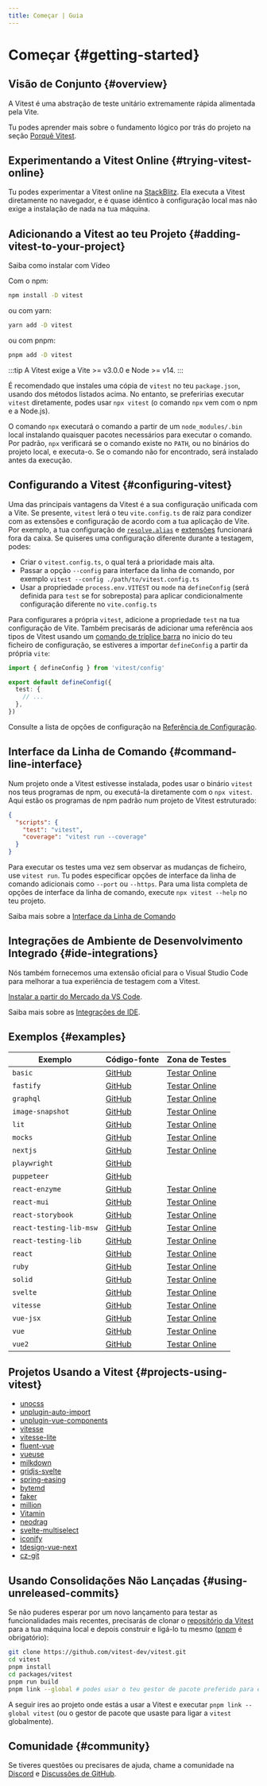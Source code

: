 ```yaml
---
title: Começar | Guia
---
```


# Começar {#getting-started}

## Visão de Conjunto {#overview}

A Vitest é uma abstração de teste unitário extremamente rápida alimentada pela Vite.

Tu podes aprender mais sobre o fundamento lógico por trás do projeto na seção [Porquê Vitest](/guide/why).

## Experimentando a Vitest Online {#trying-vitest-online}

Tu podes experimentar a Vitest online na [StackBlitz](https://vitest.new). Ela executa a Vitest diretamente no navegador, e é quase idêntico à configuração local mas não exige a instalação de nada na tua máquina.

## Adicionando a Vitest ao teu Projeto {#adding-vitest-to-your-project}

<CourseLink href="https://vueschool.io/lessons/how-to-install-vitest?friend=vueuse">Saiba como instalar com Vídeo</CourseLink>

Com o npm:

```bash
npm install -D vitest
```
ou com yarn:

```bash
yarn add -D vitest
```
ou com pnpm:

```bash
pnpm add -D vitest
```

:::tip
A Vitest exige a Vite >= v3.0.0 e Node >= v14.
:::

É recomendado que instales uma cópia de `vitest` no teu `package.json`, usando dos métodos listados acima. No entanto, se preferirias executar `vitest` diretamente, podes usar `npx vitest` (o comando `npx` vem com o npm e a Node.js).

O comando `npx` executará o comando a partir de um `node_modules/.bin` local instalando quaisquer pacotes necessários para executar o comando. Por padrão, `npx` verificará se o comando existe no `PATH`, ou no binários do projeto local, e executa-o. Se o comando não for encontrado, será instalado antes da execução.

## Configurando a Vitest {#configuring-vitest}

Uma das principais vantagens da Vitest é a sua configuração unificada com a Vite. Se presente, `vitest` lerá o teu `vite.config.ts` de raiz para condizer com as extensões e configuração de acordo com a tua aplicação de Vite. Por exemplo, a tua configuração de [`resolve.alias`](https://pt.vitejs.dev/config/shared-options#resolve-alias) e [extensões](https://pt.vitejs.dev/guide/using-plugins) funcionará fora da caixa. Se quiseres uma configuração diferente durante a testagem, podes:

- Criar o `vitest.config.ts`, o qual terá a prioridade mais alta.
- Passar a opção `--config` para interface da linha de comando, por exemplo `vitest --config ./path/to/vitest.config.ts`
- Usar a propriedade `process.env.VITEST` ou `mode` na `defineConfig` (será definida para `test` se for sobreposta) para aplicar condicionalmente configuração diferente no `vite.config.ts`

Para configurares a própria `vitest`, adicione a propriedade `test` na tua configuração de Vite. Também precisarás de adicionar uma referência aos tipos de Vitest usando um [comando de tríplice barra](https://www.typescriptlang.org/docs/handbook/triple-slash-directives.html#-reference-types-) no inicio do teu ficheiro de configuração, se estiveres a importar `defineConfig` a partir da própria `vite`:

```ts
import { defineConfig } from 'vitest/config'

export default defineConfig({
  test: {
    // ...
  },
})
```

Consulte a lista de opções de configuração na [Referência de Configuração](/config/).

## Interface da Linha de Comando {#command-line-interface}

Num projeto onde a Vitest estivesse instalada, podes usar o binário `vitest` nos teus programas de npm, ou executá-la diretamente com o `npx vitest`. Aqui estão os programas de npm padrão num projeto de Vitest estruturado:

<!-- prettier-ignore -->
```json
{
  "scripts": {
    "test": "vitest",
    "coverage": "vitest run --coverage"
  }
}
```

Para executar os testes uma vez sem observar as mudanças de ficheiro, use `vitest run`. Tu podes especificar opções de interface da linha de comando adicionais como `--port` ou `--https`. Para uma lista completa de opções de interface da linha de comando, execute `npx vitest --help` no teu projeto.

Saiba mais sobre a [Interface da Linha de Comando](/guide/cli)

## Integrações de Ambiente de Desenvolvimento Integrado {#ide-integrations}

Nós também fornecemos uma extensão oficial para o Visual Studio Code para melhorar a tua experiência de testagem com a Vitest.

[Instalar a partir do Mercado da VS Code](https://marketplace.visualstudio.com/items?itemName=ZixuanChen.vitest-explorer).

Saiba mais sobre as [Integrações de IDE](/guide/ide).

## Exemplos {#examples}

| Exemplo | Código-fonte | Zona de Testes |
|---|---|---|
| `basic` | [GitHub](https://github.com/vitest-dev/vitest/tree/main/examples/basic) | [Testar Online](https://stackblitz.com/fork/github/vitest-dev/vitest/tree/main/examples/basic?initialPath=__vitest__) |
| `fastify` | [GitHub](https://github.com/vitest-dev/vitest/tree/main/examples/fastify) | [Testar Online](https://stackblitz.com/fork/github/vitest-dev/vitest/tree/main/examples/fastify?initialPath=__vitest__) |
| `graphql` | [GitHub](https://github.com/vitest-dev/vitest/tree/main/examples/graphql) | [Testar Online](https://stackblitz.com/fork/github/vitest-dev/vitest/tree/main/examples/graphql?initialPath=__vitest__) |
| `image-snapshot` | [GitHub](https://github.com/vitest-dev/vitest/tree/main/examples/image-snapshot) | [Testar Online](https://stackblitz.com/fork/github/vitest-dev/vitest/tree/main/examples/image-snapshot?initialPath=__vitest__) |
| `lit` | [GitHub](https://github.com/vitest-dev/vitest/tree/main/examples/lit) | [Testar Online](https://stackblitz.com/fork/github/vitest-dev/vitest/tree/main/examples/lit?initialPath=__vitest__) |
| `mocks` | [GitHub](https://github.com/vitest-dev/vitest/tree/main/examples/mocks) | [Testar Online](https://stackblitz.com/fork/github/vitest-dev/vitest/tree/main/examples/mocks?initialPath=__vitest__) |
| `nextjs` | [GitHub](https://github.com/vitest-dev/vitest/tree/main/examples/nextjs) | [Testar Online](https://stackblitz.com/fork/github/vitest-dev/vitest/tree/main/examples/nextjs?initialPath=__vitest__) |
| `playwright` | [GitHub](https://github.com/vitest-dev/vitest/tree/main/examples/playwright) | |
| `puppeteer` | [GitHub](https://github.com/vitest-dev/vitest/tree/main/examples/puppeteer) | |
| `react-enzyme` | [GitHub](https://github.com/vitest-dev/vitest/tree/main/examples/react-enzyme) | [Testar Online](https://stackblitz.com/fork/github/vitest-dev/vitest/tree/main/examples/react-enzyme?initialPath=__vitest__) |
| `react-mui` | [GitHub](https://github.com/vitest-dev/vitest/tree/main/examples/react-mui) | [Testar Online](https://stackblitz.com/fork/github/vitest-dev/vitest/tree/main/examples/react-mui?initialPath=__vitest__) |
| `react-storybook` | [GitHub](https://github.com/vitest-dev/vitest/tree/main/examples/react-storybook) | [Testar Online](https://stackblitz.com/fork/github/vitest-dev/vitest/tree/main/examples/react-storybook?initialPath=__vitest__) |
| `react-testing-lib-msw` | [GitHub](https://github.com/vitest-dev/vitest/tree/main/examples/react-testing-lib-msw) | [Testar Online](https://stackblitz.com/fork/github/vitest-dev/vitest/tree/main/examples/react-testing-lib-msw?initialPath=__vitest__) |
| `react-testing-lib` | [GitHub](https://github.com/vitest-dev/vitest/tree/main/examples/react-testing-lib) | [Testar Online](https://stackblitz.com/fork/github/vitest-dev/vitest/tree/main/examples/react-testing-lib?initialPath=__vitest__) |
| `react` | [GitHub](https://github.com/vitest-dev/vitest/tree/main/examples/react) | [Testar Online](https://stackblitz.com/fork/github/vitest-dev/vitest/tree/main/examples/react?initialPath=__vitest__) |
| `ruby` | [GitHub](https://github.com/vitest-dev/vitest/tree/main/examples/ruby) | [Testar Online](https://stackblitz.com/fork/github/vitest-dev/vitest/tree/main/examples/ruby?initialPath=__vitest__) |
| `solid` | [GitHub](https://github.com/vitest-dev/vitest/tree/main/examples/solid) | [Testar Online](https://stackblitz.com/fork/github/vitest-dev/vitest/tree/main/examples/solid?initialPath=__vitest__) |
| `svelte` | [GitHub](https://github.com/vitest-dev/vitest/tree/main/examples/svelte) | [Testar Online](https://stackblitz.com/fork/github/vitest-dev/vitest/tree/main/examples/svelte?initialPath=__vitest__) |
| `vitesse` | [GitHub](https://github.com/vitest-dev/vitest/tree/main/examples/vitesse) | [Testar Online](https://stackblitz.com/fork/github/vitest-dev/vitest/tree/main/examples/vitesse?initialPath=__vitest__) |
| `vue-jsx` | [GitHub](https://github.com/vitest-dev/vitest/tree/main/examples/vue-jsx) | [Testar Online](https://stackblitz.com/fork/github/vitest-dev/vitest/tree/main/examples/vue-jsx?initialPath=__vitest__) |
| `vue` | [GitHub](https://github.com/vitest-dev/vitest/tree/main/examples/vue) | [Testar Online](https://stackblitz.com/fork/github/vitest-dev/vitest/tree/main/examples/vue?initialPath=__vitest__) |
| `vue2` | [GitHub](https://github.com/vitest-dev/vitest/tree/main/examples/vue2) | [Testar Online](https://stackblitz.com/fork/github/vitest-dev/vitest/tree/main/examples/vue2?initialPath=__vitest__) |

## Projetos Usando a Vitest {#projects-using-vitest}

- [unocss](https://github.com/antfu/unocss)
- [unplugin-auto-import](https://github.com/antfu/unplugin-auto-import)
- [unplugin-vue-components](https://github.com/antfu/unplugin-vue-components)
- [vitesse](https://github.com/antfu/vitesse)
- [vitesse-lite](https://github.com/antfu/vitesse-lite)
- [fluent-vue](https://github.com/demivan/fluent-vue)
- [vueuse](https://github.com/vueuse/vueuse)
- [milkdown](https://github.com/Saul-Mirone/milkdown)
- [gridjs-svelte](https://github.com/iamyuu/gridjs-svelte)
- [spring-easing](https://github.com/okikio/spring-easing)
- [bytemd](https://github.com/bytedance/bytemd)
- [faker](https://github.com/faker-js/faker)
- [million](https://github.com/aidenybai/million)
- [Vitamin](https://github.com/wtchnm/Vitamin)
- [neodrag](https://github.com/PuruVJ/neodrag)
- [svelte-multiselect](https://github.com/janosh/svelte-multiselect)
- [iconify](https://github.com/iconify/iconify)
- [tdesign-vue-next](https://github.com/Tencent/tdesign-vue-next)
- [cz-git](https://github.com/Zhengqbbb/cz-git)

<!--
For contributors:
We no longer accept new entries to this list a this moment.
Thanks for choosing Vitest!
-->

## Usando Consolidações Não Lançadas {#using-unreleased-commits}

Se não puderes esperar por um novo lançamento para testar as funcionalidades mais recentes, precisarás de clonar o [repositório da Vitest](https://github.com/vitest-dev/vitest) para a tua máquina local e depois construir e ligá-lo tu mesmo ([pnpm](https://pnpm.io/) é obrigatório):

```sh
git clone https://github.com/vitest-dev/vitest.git
cd vitest
pnpm install
cd packages/vitest
pnpm run build
pnpm link --global # podes usar o teu gestor de pacote preferido para esta etapa.
```

A seguir ires ao projeto onde estás a usar a Vitest e executar `pnpm link --global vitest` (ou o gestor de pacote que usaste para ligar a `vitest` globalmente).

## Comunidade {#community}

Se tiveres questões ou precisares de ajuda, chame a comunidade na [Discord](https://chat.vitest.dev) e [Discussões de GitHub](https://github.com/vitest-dev/vitest/discussions).
